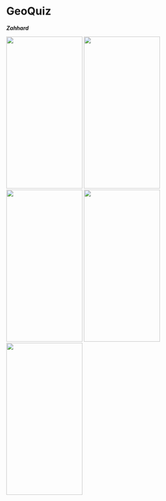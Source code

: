 # GeoQuiz

_**Zahhard**_

<img src="https://user-images.githubusercontent.com/91548634/155618694-9c65f386-874e-439e-8ed1-4e7f984ba157.jpg" width="200" height="400" />


<img src="https://user-images.githubusercontent.com/91548634/155618703-21cefc68-2824-45a5-9ef6-9d8a0003a7f0.jpg" width="200" height="400" />


<img src="https://user-images.githubusercontent.com/91548634/155618706-0e6faa63-6d90-4ff3-927b-b30d4861f6b4.jpg" width="200" height="400" />


<img src="https://user-images.githubusercontent.com/91548634/155618707-e0216673-8120-4d12-b370-19fdc6eaf899.jpg" width="200" height="400" />


<img src="https://user-images.githubusercontent.com/91548634/155618711-6196c771-507e-466c-b5df-ef48e7c2edf6.jpg" width="200" height="400" />
